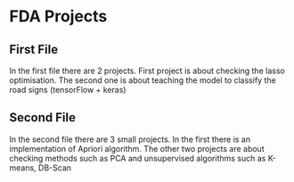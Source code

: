# FDA Projects
## First File 
In the first file there are 2 projects. First project is about checking the  lasso optimisation. The second one is about teaching the model to classify the road signs (tensorFlow + keras)
## Second File 
In the second file there are 3 small projects. In the first there is an implementation of Apriori algorithm.
The other two projects are about checking methods such as PCA and unsupervised algorithms such as K-means, DB-Scan
